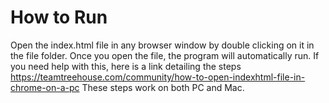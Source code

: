 # How to Run

Open the index.html file in any browser window by double clicking on it in the file folder. Once you open the file, the program will automatically run.
If you need help with this, here is a link detailing the steps https://teamtreehouse.com/community/how-to-open-indexhtml-file-in-chrome-on-a-pc
These steps work on both PC and Mac.